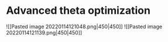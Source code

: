 # Advanced theta optimization
![[Pasted image 20220114121048.png|450|450]]
![[Pasted image 20220114121139.png|450|450]]